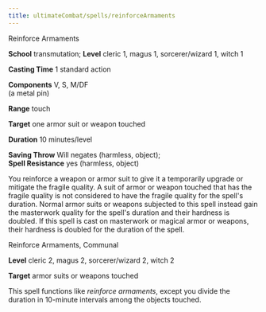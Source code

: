 ```yaml
---
title: ultimateCombat/spells/reinforceArmaments
---
```

Reinforce Armaments

**School** transmutation; **Level** cleric 1, magus 1, sorcerer/wizard 1, witch 1

**Casting Time** 1 standard action

**Components** V, S, M/DF   
(a metal pin)

**Range** touch

**Target** one armor suit or weapon touched

**Duration** 10 minutes/level

**Saving Throw** Will negates (harmless, object);   
**Spell Resistance** yes (harmless, object)

You reinforce a weapon or armor suit to give it a temporarily upgrade or mitigate the fragile quality. A suit of armor or weapon touched that has the fragile quality is not considered to have the fragile quality for the spell's duration. Normal armor suits or weapons subjected to this spell instead gain the masterwork quality for the spell's duration and their hardness is doubled. If this spell is cast on masterwork or magical armor or weapons, their hardness is doubled for the duration of the spell.

Reinforce Armaments, Communal

**Level** cleric 2, magus 2, sorcerer/wizard 2, witch 2

**Target** armor suits or weapons touched

This spell functions like _reinforce armaments_, except you divide the duration in 10-minute intervals among the objects touched.

